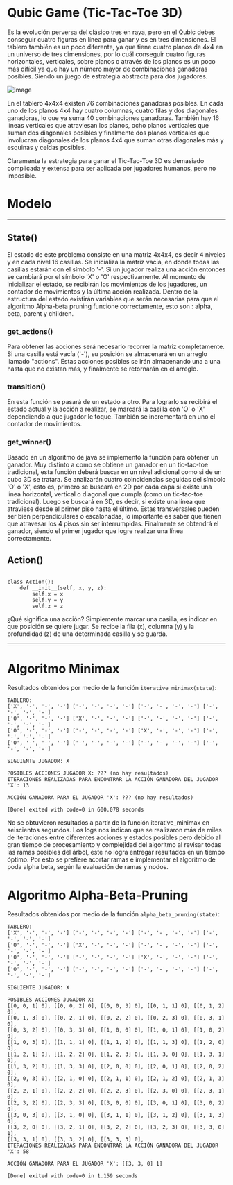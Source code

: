 # Qubic Game (Tic-Tac-Toe 3D)

Es la evolución perversa del clásico tres en raya, pero en el Qubic debes conseguir cuatro figuras en línea para ganar y es en tres dimensiones. El tablero también es un poco diferente, ya que tiene cuatro planos de 4x4 en un universo de tres dimensiones, por lo cuál conseguir cuatro figuras horizontales, verticales, sobre planos o através de los planos es un poco más difícil ya que hay un número mayor de combinaciones ganadoras posibles. Siendo un juego de estrategia abstracta para dos jugadores.

![image](https://user-images.githubusercontent.com/81869512/162595041-479004ae-3139-4458-81a3-73a08216f457.png)

En el tablero 4x4x4 existen 76 combinaciones ganadoras posibles. En cada uno de los planos 4x4 hay cuatro columnas, cuatro filas y dos diagonales ganadoras, lo que ya suma 40 combinaciones ganadoras. También hay 16 líneas verticales que atraviesan los planos, ocho planos verticales que suman dos diagonales posibles y finalmente dos planos verticales que involucran diagonales de los planos 4x4 que suman otras diagonales más y esquinas y celdas posibles.

Claramente la estrategia para ganar el Tic-Tac-Toe 3D es demasiado complicada y extensa para ser aplicada por jugadores humanos, pero no imposible.

# Modelo
***
## State()

El estado de este problema consiste en una matriz 4x4x4, es decir 4 niveles y en cada nivel 16 casillas.
Se inicializa la matriz vacía, en donde todas las casillas estarán con el símbolo '-'. Si un jugador realiza una acción entonces se cambiará por el símbolo 'X' o 'O' respectivamente.
Al momento de inicializar el estado, se recibirán los movimientos de los jugadores, un contador de movimientos y la última acción realizada. 
Dentro de la estructura del estado existirán variables que serán necesarias para que el algoritmo Alpha-beta pruning funcione correctamente, esto son : alpha, beta, parent y children. 

### get_actions()

Para obtener las acciones será necesario recorrer la matriz completamente. Si una casilla está vacía ('-'), su posición se almacenará en un arreglo llamado "actions". Estas acciones posibles se irán almacenando una a una hasta que no existan más, y finalmente se retornarán en el arreglo. 

### transition()

En esta función se pasará de un estado a otro. Para lograrlo se recibirá el estado actual y la acción a realizar, se marcará la casilla con 'O' o 'X' dependiendo a que jugador le toque. También se incrementará en uno el contador de movimientos.

### get_winner()

Basado en un algoritmo de java se implementó la función para obtener un ganador. Muy distinto a como se obtiene un ganador en un tic-tac-toe tradicional, esta función deberá buscar en un nivel adicional como si de un cubo 3D se tratara. Se analizarán cuatro coincidencias seguidas del símbolo 'O' o 'X', esto es, primero se buscará en 2D por cada capa si existe una línea horizontal, vertical o diagonal que cumpla (como un tic-tac-toe tradicional). Luego se buscará en 3D, es decir, si existe una línea que atraviese desde el primer piso hasta el último. Estas transversales pueden ser bien perpendiculares o escalonadas, lo importante es saber que tienen que atravesar los 4 pisos sin ser interrumpidas.
Finalmente se obtendrá el ganador, siendo el primer jugador que logre realizar una línea correctamente.

## Action()

```

class Action():
    def __init__(self, x, y, z):
        self.x = x
        self.y = y
        self.z = z

```
¿Qué significa una acción? Simplemente marcar una casilla, es indicar en que posición se quiere jugar.
Se recibe la fila (x), columna (y) y la profundidad (z) de una determinada casilla y se guarda.

***

# Algoritmo Minimax
Resultados obtenidos por medio de la función `iterative_minimax(state)`:
```
TABLERO: 
['X', '-', '-', '-'] ['-', '-', '-', '-'] ['-', '-', '-', '-'] ['-', '-', '-', '-']
['O', '-', '-', '-'] ['X', '-', '-', '-'] ['-', '-', '-', '-'] ['-', '-', '-', '-'] 
['O', '-', '-', '-'] ['-', '-', '-', '-'] ['X', '-', '-', '-'] ['-', '-', '-', '-'] 
['O', '-', '-', '-'] ['-', '-', '-', '-'] ['-', '-', '-', '-'] ['-', '-', '-', '-']

SIGUIENTE JUGADOR: X

POSIBLES ACCIONES JUGADOR X: ??? (no hay resultados)
ITERACIONES REALIZADAS PARA ENCONTRAR LA ACCIÓN GANADORA DEL JUGADOR 'X': 13

ACCIÓN GANADORA PARA EL JUGADOR 'X': ??? (no hay resultados)

[Done] exited with code=0 in 600.078 seconds
```
No se obtuvieron resultados a partir de la función iterative_minimax en seiscientos segundos. Los logs nos indican que se realizaron más de miles de iteraciones entre diferentes acciones y estados posibles pero debido al gran tiempo de procesamiento y complejidad del algoritmo al revisar todas las ramas posibles del árbol, este no logra entregar resultados en un tiempo óptimo. Por esto se prefiere acortar ramas e implementar el algoritmo de poda alpha beta, según la evaluación de ramas y nodos.

# Algoritmo Alpha-Beta-Pruning
Resultados obtenidos por medio de la función `alpha_beta_pruning(state)`:
```
TABLERO: 
['X', '-', '-', '-'] ['-', '-', '-', '-'] ['-', '-', '-', '-'] ['-', '-', '-', '-']
['O', '-', '-', '-'] ['X', '-', '-', '-'] ['-', '-', '-', '-'] ['-', '-', '-', '-'] 
['O', '-', '-', '-'] ['-', '-', '-', '-'] ['X', '-', '-', '-'] ['-', '-', '-', '-'] 
['O', '-', '-', '-'] ['-', '-', '-', '-'] ['-', '-', '-', '-'] ['-', '-', '-', '-']

SIGUIENTE JUGADOR: X

POSIBLES ACCIONES JUGADOR X:
[[0, 0, 1] 0], [[0, 0, 2] 0], [[0, 0, 3] 0], [[0, 1, 1] 0], [[0, 1, 2] 0], 
[[0, 1, 3] 0], [[0, 2, 1] 0], [[0, 2, 2] 0], [[0, 2, 3] 0], [[0, 3, 1] 0], 
[[0, 3, 2] 0], [[0, 3, 3] 0], [[1, 0, 0] 0], [[1, 0, 1] 0], [[1, 0, 2] 0], 
[[1, 0, 3] 0], [[1, 1, 1] 0], [[1, 1, 2] 0], [[1, 1, 3] 0], [[1, 2, 0] 0], 
[[1, 2, 1] 0], [[1, 2, 2] 0], [[1, 2, 3] 0], [[1, 3, 0] 0], [[1, 3, 1] 0], 
[[1, 3, 2] 0], [[1, 3, 3] 0], [[2, 0, 0] 0], [[2, 0, 1] 0], [[2, 0, 2] 0], 
[[2, 0, 3] 0], [[2, 1, 0] 0], [[2, 1, 1] 0], [[2, 1, 2] 0], [[2, 1, 3] 0], 
[[2, 2, 1] 0], [[2, 2, 2] 0], [[2, 2, 3] 0], [[2, 3, 0] 0], [[2, 3, 1] 0], 
[[2, 3, 2] 0], [[2, 3, 3] 0], [[3, 0, 0] 0], [[3, 0, 1] 0], [[3, 0, 2] 0], 
[[3, 0, 3] 0], [[3, 1, 0] 0], [[3, 1, 1] 0], [[3, 1, 2] 0], [[3, 1, 3] 0], 
[[3, 2, 0] 0], [[3, 2, 1] 0], [[3, 2, 2] 0], [[3, 2, 3] 0], [[3, 3, 0] 1], 
[[3, 3, 1] 0], [[3, 3, 2] 0], [[3, 3, 3] 0], 
ITERACIONES REALIZADAS PARA ENCONTRAR LA ACCIÓN GANADORA DEL JUGADOR 'X': 58

ACCIÓN GANADORA PARA EL JUGADOR 'X': [[3, 3, 0] 1]

[Done] exited with code=0 in 1.159 seconds
```
